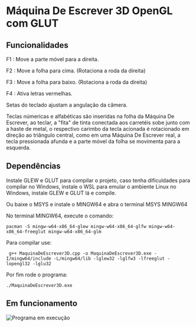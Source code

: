 # Máquina De Escrever 3D OpenGL com GLUT 

## Funcionalidades

F1 : Move a parte móvel para a direita.

F2 : Move a folha para cima. (Rotaciona a roda da direita)

F3 : Move a folha para baixo. (Rotaciona a roda da direita)

F4 : Ativa letras vermelhas.

Setas do teclado ajustam a angulação da câmera.

Teclas númericas e alfabéticas são inseridas na folha da Máquina De Escrever,  ao teclar, a "fita" de tinta conectada aos carretéis sobe junto com a haste de metal, o respectivo carimbo da tecla acionada é rotacionado em direção ao triângulo central, como em uma Máquina De Escrever real, a tecla pressionada afunda e a parte móvel da folha se movimenta para a esquerda.

## Dependências

Instale GLEW e GLUT para compilar o projeto, caso tenha dificuldades para compilar no Windows, instale o WSL para emular o ambiente Linux no Windows, instale GLEW e GLUT lá e compile.

Ou baixe o MSYS e instale o MINGW64 e abra o terminal MSYS MINGW64

No terminal MINGW64, execute o comando:

``` pacman -S mingw-w64-x86_64-glew mingw-w64-x86_64-glfw mingw-w64-x86_64-freeglut mingw-w64-x86_64-glm ``` 

Para compilar use:

```  g++ MaquinaDeEscrever3D.cpp -o MaquinaDeEscrever3D.exe -I/mingw64/include -L/mingw64/lib -lglew32 -lglfw3 -lfreeglut -lopengl32 -lglu32 ```

Por fim rode o programa:

``` ./MaquinaDeEscrever3D.exe ```

## Em funcionamento


![Programa em execução](https://github.com/Deyvib/Modulos/blob/main/typperwritergif.gif?raw=true)




